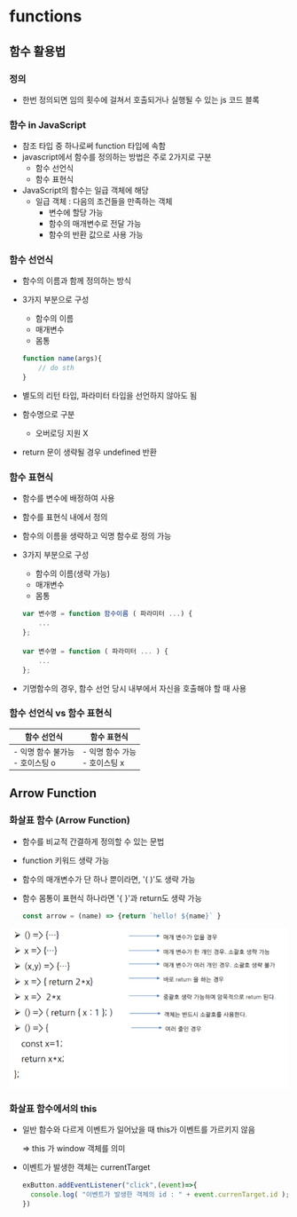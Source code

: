 # functions



## 함수 활용법



### 정의

- 한번 정의되면 임의 횟수에 걸쳐서 호출되거나 실행될 수 있는 js 코드 블록



### 함수 in JavaScript

- 참조 타입 중 하나로써 function 타입에 속함
- javascript에서 함수를 정의하는 방법은 주로 2가지로 구분
  - 함수 선언식
  - 함수 표현식
- JavaScript의 함수는 일급 객체에 해당
  - 일급 객체 : 다음의 조건들을 만족하는 객체
    - 변수에 할당 가능
    - 함수의 매개변수로 전달 가능
    - 함수의 반환 값으로 사용 가능



### 함수 선언식

- 함수의 이름과 함께 정의하는 방식

- 3가지 부분으로 구성

  - 함수의 이름
  - 매개변수
  - 몸통

  ```js
  function name(args){
      // do sth
  }
  ```

- 별도의 리턴 타입, 파라미터 타입을 선언하지 않아도 됨

- 함수명으로 구분

  - 오버로딩 지원 X

- return 문이 생략될 경우 undefined 반환



### 함수 표현식

- 함수를 변수에 배정하여 사용

- 함수를 표현식 내에서 정의

- 함수의 이름을 생략하고 익명 함수로 정의 가능

- 3가지 부분으로 구성

  - 함수의 이름(생략 가능)
  - 매개변수 
  - 몸통

  ```js
  var 변수명 = function 함수이름 ( 파라미터 ...) {
      ...
  };
  
  var 변수명 = function ( 파라미터 ... ) {
      ...
  };
  ```

- 기명함수의 경우, 함수 선언 당시 내부에서 자신을 호출해야 할 때 사용

  

### 함수 선언식 vs 함수 표현식

| 함수 선언식                          | 함수 표현식                        |
| ------------------------------------ | ---------------------------------- |
| - 익명 함수 불가능<br />- 호이스팅 o | - 익명 함수 가능<br />- 호이스팅 x |



## Arrow Function



### 화살표 함수 (Arrow Function)

- 함수를 비교적 간결하게 정의할 수 있는 문법

- function 키워드 생략 가능

- 함수의 매개변수가 단 하나 뿐이라면, '( )'도 생략 가능

- 함수 몸통이 표현식 하나라면 '{ }'과 return도 생략 가능

  ```js
  const arrow = (name) => {return `hello! ${name}` }
  ```


<img src="img/캡처3.png">



### 화살표 함수에서의 this

- 일반 함수와 다르게 이벤트가 일어났을 때 this가 이벤트를 가르키지 않음

  => this 가 window 객체를 의미

- 이벤트가 발생한 객체는 currentTarget

  ```js
  exButton.addEventListener("click",(event)=>{
  	console.log( "이벤트가 발생한 객체의 id : " + event.currenTarget.id );
  })
  ```














